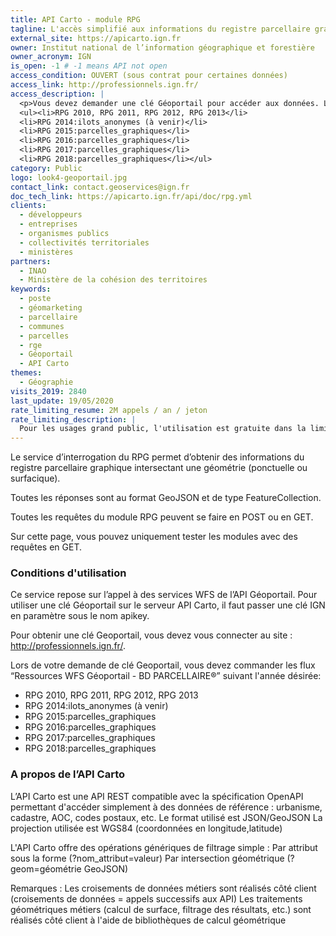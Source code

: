 ```yaml
---
title: API Carto - module RPG
tagline: L'accès simplifié aux informations du registre parcellaire graphique
external_site: https://apicarto.ign.fr
owner: Institut national de l’information géographique et forestière
owner_acronym: IGN
is_open: -1 # -1 means API not open
access_condition: OUVERT (sous contrat pour certaines données)
access_link: http://professionnels.ign.fr/
access_description: |
  <p>Vous devez demander une clé Géoportail pour accéder aux données. Lors de votre demande de clé, vous devez commander les flux “Ressources WFS Géoportail - BD PARCELLAIRE®” suivant l'année désirée:</p>
  <ul><li>RPG 2010, RPG 2011, RPG 2012, RPG 2013</li>
  <li>RPG 2014:ilots_anonymes (à venir)</li>
  <li>RPG 2015:parcelles_graphiques</li>
  <li>RPG 2016:parcelles_graphiques</li>
  <li>RPG 2017:parcelles_graphiques</li>
  <li>RPG 2018:parcelles_graphiques</li></ul>
category: Public
logo: look4-geoportail.jpg
contact_link: contact.geoservices@ign.fr
doc_tech_link: https://apicarto.ign.fr/api/doc/rpg.yml
clients:
  - développeurs
  - entreprises
  - organismes publics
  - collectivités territoriales
  - ministères
partners:
  - INAO
  - Ministère de la cohésion des territoires
keywords:
  - poste
  - géomarketing
  - parcellaire
  - communes
  - parcelles
  - rge
  - Géoportail
  - API Carto
themes:
  - Géographie
visits_2019: 2840
last_update: 19/05/2020
rate_limiting_resume: 2M appels / an / jeton
rate_limiting_description: |
  Pour les usages grand public, l'utilisation est gratuite dans la limite de 2M requêtes par an (10 000 pour un usage professionnel).
---
```


Le service d’interrogation du RPG permet d’obtenir des informations du registre parcellaire graphique intersectant une géométrie (ponctuelle ou surfacique).

Toutes les réponses sont au format GeoJSON et de type FeatureCollection.

Toutes les requêtes du module RPG peuvent se faire en POST ou en GET.

Sur cette page, vous pouvez uniquement tester les modules avec des requêtes en GET.

### Conditions d'utilisation

Ce service repose sur l’appel à des services WFS de l’API Géoportail. Pour utiliser une clé Géoportail sur le serveur API Carto, il faut passer une clé IGN en paramètre sous le nom apikey.

Pour obtenir une clé Geoportail, vous devez vous connecter au site : http://professionnels.ign.fr/.

Lors de votre demande de clé Geoportail, vous devez commander les flux “Ressources WFS Géoportail - BD PARCELLAIRE®” suivant l'année désirée:

- RPG 2010, RPG 2011, RPG 2012, RPG 2013
- RPG 2014:ilots_anonymes (à venir)
- RPG 2015:parcelles_graphiques
- RPG 2016:parcelles_graphiques
- RPG 2017:parcelles_graphiques
- RPG 2018:parcelles_graphiques

### A propos de l’API Carto

L’API Carto est une API REST compatible avec la spécification OpenAPI permettant d'accéder simplement à des données de référence : urbanisme, cadastre, AOC, codes postaux, etc.
Le format utilisé est JSON/GeoJSON
La projection utilisée est WGS84 (coordonnées en longitude,latitude)

L'API Carto offre des opérations génériques de filtrage simple :
Par attribut sous la forme (?nom_attribut=valeur)
Par intersection géométrique (?geom=géométrie GeoJSON)

Remarques :
Les croisements de données métiers sont réalisés côté client (croisements de données = appels successifs aux API)
Les traitements géométriques métiers (calcul de surface, filtrage des résultats, etc.) sont réalisés côté client à l'aide de bibliothèques de calcul géométrique
